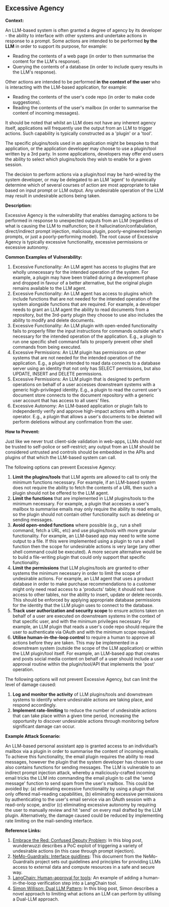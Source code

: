 ## Excessive Agency

**Context:**

An LLM-based system is often granted a degree of agency by its developer - the ability to interface with other systems and undertake actions in response to a prompt. Some actions are intended to be performed **by the LLM** in order to support its purpose, for example:
 - Reading the contents of a web page (in order to then summarise the content for the LLM's response).
 - Querying the contents of a database (in order to include query results in the LLM's response).

Other actions are intended to be performed **in the context of the user** who is interacting with the LLM-based application, for example:
 - Reading the contents of the user's code repo (in order to make code suggestions).
 - Reading the contents of the user's mailbox (in order to summarise the content of incoming messages).

It should be noted that whilst an LLM does not have any inherent agency itself, applications will frequently use the output from an LLM to trigger actions. Such capability is typically constructed as a 'plugin' or a 'tool'.

The specific plugins/tools used in an application might be bespoke to that application, or the application developer may choose to use a plugin/tool written by a 3rd party. In some applications, developers may offer end users the ability to select which plugins/tools they wish to enable for a given session.

The decision to perform actions via a plugin/tool may be hard-wired by the system developer, or may be delegated to an LLM 'agent' to dynamically determine which of several courses of action are most appropriate to take based on input prompt or LLM output. Any undesirable operation of the LLM may result in undesirable actions being taken.

**Description:**

Excessive Agency is the vulnerability that enables damaging actions to be performed in response to unexpected outputs from an LLM (regardless of what is causing the LLM to malfunction; be it hallucination/confabulation, direct/indirect prompt injection, malicious plugin, poorly-engineered benign prompts, or just a poorly-performing model). The root cause of Excessive Agency is typically excessive functionality, excessive permissions or excessive autonomy.

**Common Examples of Vulnerability:**

1. Excessive Functionality: An LLM agent has access to plugins that are wholly unnecessary for the intended operation of the system. For example, a plugin may have been trialled during a development phase and dropped in favour of a better alternative, but the original plugin remains available to the LLM agent.
2. Excessive Functionality: An LLM agent has access to plugins which include functions that are not needed for the intended operation of the system alongside functions that are required. For example, a developer needs to grant an LLM agent the ability to read documents from a repository, but the 3rd-party plugin they choose to use also includes the ability to modify and delete documents.
3. Excessive Functionality: An LLM plugin with open-ended functionality fails to properly filter the input instructions for commands outside what's necessary for the intended operation of the application. E.g., a plugin to run one specific shell command fails to properly prevent other shell commands from being executed.
4. Excessive Permissions: An LLM plugin has permissions on other systems that are not needed for the intended operation of the application. E.g., a plugin intended to read data connects to a database server using an identity that not only has SELECT permissions, but also UPDATE, INSERT and DELETE permissions.
5. Excessive Permissions: An LLM plugin that is designed to perform operations on behalf of a user accesses downstream systems with a generic high-privileged identity. E.g., a plugin to read the current user's document store connects to the document repository with a generic user account that has access to all users' files.
6. Excessive Autonomy: An LLM-based application or plugin fails to independently verify and approve high-impact actions with a human operator. E.g., a plugin that allows a user's documents to be deleted will perform deletions without any confirmation from the user. 

**How to Prevent:**

Just like we never trust client-side validation in web-apps, LLMs should not be trusted to self-police or self-restrict; any output from an LLM should be considered untrusted and controls should be embedded in the APIs and plugins of that which the LLM-based system can call.

The following options can prevent Excessive Agency:

1. **Limit the plugins/tools** that LLM agents are allowed to call to only the minimum functions necessary. For example, if an LLM-based system does not require the ability to fetch the contents of a URL then such a plugin should not be offered to the LLM agent.
2. **Limit the functions** that are implemented in LLM plugins/tools to the minimum necessary. For example, a plugin that accesses a user's mailbox to summarise emails may only require the ability to read emails, so the plugin should not contain other functionality such as deleting or sending messages.
3. **Avoid open-ended functions** where possible (e.g., run a shell command, fetch a URL, etc) and use plugins/tools with more granular functionality. For example, an LLM-based app may need to write some output to a file. If this were implemented using a plugin to run a shell function then the scope for undesirable actions is very large (any other shell command could be executed). A more secure alternative would be to build a file-writing plugin that could only support that specific functionality.
4. **Limit the permissions** that LLM plugins/tools are granted to other systems the minimum necessary in order to limit the scope of undesirable actions. For example, an LLM agent that uses a product database in order to make purchase recommendations to a customer might only need read access to a 'products' table; it should not have access to other tables, nor the ability to insert, update or delete records. This should be enforced by applying appropriate database permissions for the identity that the LLM plugin uses to connect to the database.
5. **Track user authorization and security scope** to ensure actions taken on behalf of a user are executed on downstream systems in the context of that specific user, and with the minimum privileges necessary. For example, an LLM plugin that reads a user's code repo should require the user to authenticate via OAuth and with the minimum scope required.
6. **Utilise human-in-the-loop control** to require a human to approve all actions before they are taken. This may be implemented in a downstream system (outside the scope of the LLM application) or within the LLM plugin/tool itself. For example, an LLM-based app that creates and posts social media content on behalf of a user should include a user approval routine within the plugin/tool/API that implements the 'post' operation.

The following options will not prevent Excessive Agency, but can limit the level of damage caused:

1. **Log and monitor the activity** of LLM plugins/tools and downstream systems to identify where undesirable actions are taking place, and respond accordingly.
2. **Implement rate-limiting** to reduce the number of undesirable actions that can take place within a given time period, increasing the opportunity to discover undesirable actions through monitoring before significant damage can occur.

**Example Attack Scenario:**

An LLM-based personal assistant app is granted access to an individual’s mailbox via a plugin in order to summarise the content of incoming emails. To achieve this functionality, the email plugin requires the ability to read messages, however the plugin that the system developer has chosen to use also contains functions for sending messages. The LLM is vulnerable to an indirect prompt injection attack, whereby a maliciously-crafted incoming email tricks the LLM into commanding the email plugin to call the 'send message' function to send spam from the user's mailbox. This could be avoided by:
(a) eliminating excessive functionality by using a plugin that only offered mail-reading capabilities,
(b) eliminating excessive permissions by authenticating to the user's email service via an OAuth session with a read-only scope, and/or
(c) eliminating excessive autonomy by requiring the user to manually review and hit 'send' on every mail drafted by the LLM plugin.
Alternatively, the damage caused could be reduced by implementing rate limiting on the mail-sending interface.

**Reference Links:**

1. [Embrace the Red: Confused Deputy Problem](https://embracethered.com/blog/posts/2023/chatgpt-cross-plugin-request-forgery-and-prompt-injection./): In this blog post, wunderwuzzi describes a PoC exploit of triggering a variety of undesirable actions (in this case through prompt injection).
2. [NeMo-Guardrails: Interface guidlines](https://github.com/NVIDIA/NeMo-Guardrails/blob/main/docs/security/guidelines.md): This document from the NeMo-Guardrails project sets out guidelines and principles for providing LLMs access to external data and compute resources in a safe and secure way.
3. [LangChain: Human-approval for tools](https://python.langchain.com/docs/modules/agents/tools/how_to/human_approval): An example of adding a human-in-the-loop verification step into a LangChain tool.
4. [Simon Willison: Dual LLM Pattern](https://simonwillison.net/2023/Apr/25/dual-llm-pattern/): In this blog post, Simon describes a novel approach to limiting what actions an LLM can perform by utilising a Dual-LLM approach.
